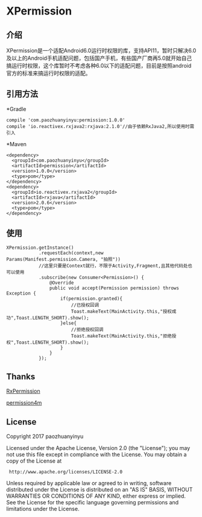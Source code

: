 # XPermission
## 介绍
XPermission是一个适配Android6.0运行时权限的库，支持API11，暂时只解决6.0及以上的Android手机适配问题，包括国产手机，有些国产厂商再5.0就开始自己搞运行时权限，这个库暂时不考虑各种6.0以下的适配问题，目前是按照android官方的标准来搞运行时权限的适配。

## 引用方法
*Gradle
```
compile 'com.paozhuanyinyu:permission:1.0.0'
compile 'io.reactivex.rxjava2:rxjava:2.1.0'//由于依赖RxJava2,所以使用时需引入
```
*Maven
```
<dependency>
  <groupId>com.paozhuanyinyu</groupId>
  <artifactId>permission</artifactId>
  <version>1.0.0</version>
  <type>pom</type>
</dependency>
<dependency>
  <groupId>io.reactivex.rxjava2</groupId>
  <artifactId>rxjava</artifactId>
  <version>2.0.6</version>
  <type>pom</type>
</dependency>
```

## 使用
```
XPermission.getInstance()
            .requestEach(context,new Params(Manifest.permission.Camera, "拍照"))
            //这里只要是Context就行，不限于Activity,Fragment,且其他代码处也可以使用
            .subscribe(new Consumer<Permission>() {
                @Override
                public void accept(Permission permission) throws Exception {
                    if(permission.granted){
                        //已授权回调
                        Toast.makeText(MainActivity.this,"授权成功",Toast.LENGTH_SHORT).show();
                    }else{
                        //拒绝授权回调
                        Toast.makeText(MainActivity.this,"拒绝授权",Toast.LENGTH_SHORT).show();
                    }
                }
            });
```

## Thanks 
[RxPermission](https://github.com/tbruyelle/RxPermissions)

[permission4m](https://github.com/jokermonn/permissions4m)
## License

Copyright  2017  paozhuanyinyu

Licensed under the Apache License, Version 2.0 (the "License");
you may not use this file except in compliance with the License.
You may obtain a copy of the License at

     http://www.apache.org/licenses/LICENSE-2.0

Unless required by applicable law or agreed to in writing, software
distributed under the License is distributed on an "AS IS" BASIS,
WITHOUT WARRANTIES OR CONDITIONS OF ANY KIND, either express or implied.
See the License for the specific language governing permissions and
limitations under the License.